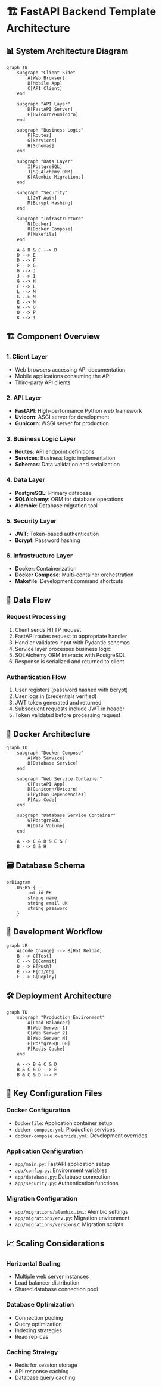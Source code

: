 # 🏗️ FastAPI Backend Template Architecture

## 📊 System Architecture Diagram

```mermaid
graph TB
    subgraph "Client Side"
        A[Web Browser]
        B[Mobile App]
        C[API Client]
    end

    subgraph "API Layer"
        D[FastAPI Server]
        E[Uvicorn/Gunicorn]
    end

    subgraph "Business Logic"
        F[Routes]
        G[Services]
        H[Schemas]
    end

    subgraph "Data Layer"
        I[PostgreSQL]
        J[SQLAlchemy ORM]
        K[Alembic Migrations]
    end

    subgraph "Security"
        L[JWT Auth]
        M[Bcrypt Hashing]
    end

    subgraph "Infrastructure"
        N[Docker]
        O[Docker Compose]
        P[Makefile]
    end

    A & B & C --> D
    D --> E
    D --> F
    F --> G
    G --> J
    J --> I
    G --> H
    F --> L
    L --> M
    G --> M
    E --> N
    N --> O
    O --> P
    K --> I
```

## 🏗️ Component Overview

### 1. Client Layer
- Web browsers accessing API documentation
- Mobile applications consuming the API
- Third-party API clients

### 2. API Layer
- **FastAPI**: High-performance Python web framework
- **Uvicorn**: ASGI server for development
- **Gunicorn**: WSGI server for production

### 3. Business Logic Layer
- **Routes**: API endpoint definitions
- **Services**: Business logic implementation
- **Schemas**: Data validation and serialization

### 4. Data Layer
- **PostgreSQL**: Primary database
- **SQLAlchemy**: ORM for database operations
- **Alembic**: Database migration tool

### 5. Security Layer
- **JWT**: Token-based authentication
- **Bcrypt**: Password hashing

### 6. Infrastructure Layer
- **Docker**: Containerization
- **Docker Compose**: Multi-container orchestration
- **Makefile**: Development command shortcuts

## 🔌 Data Flow

### Request Processing
1. Client sends HTTP request
2. FastAPI routes request to appropriate handler
3. Handler validates input with Pydantic schemas
4. Service layer processes business logic
5. SQLAlchemy ORM interacts with PostgreSQL
6. Response is serialized and returned to client

### Authentication Flow
1. User registers (password hashed with bcrypt)
2. User logs in (credentials verified)
3. JWT token generated and returned
4. Subsequent requests include JWT in header
5. Token validated before processing request

## 🐳 Docker Architecture

```mermaid
graph TD
    subgraph "Docker Compose"
        A[Web Service]
        B[Database Service]
    end

    subgraph "Web Service Container"
        C[FastAPI App]
        D[Gunicorn/Uvicorn]
        E[Python Dependencies]
        F[App Code]
    end

    subgraph "Database Service Container"
        G[PostgreSQL]
        H[Data Volume]
    end

    A --> C & D & E & F
    B --> G & H
```

## 🗃️ Database Schema

```mermaid
erDiagram
    USERS {
        int id PK
        string name
        string email UK
        string password
    }
```

## 🔄 Development Workflow

```mermaid
graph LR
    A[Code Change] --> B[Hot Reload]
    B --> C[Test]
    C --> D[Commit]
    D --> E[Push]
    E --> F[CI/CD]
    F --> G[Deploy]
```

## 🛠️ Deployment Architecture

```mermaid
graph TD
    subgraph "Production Environment"
        A[Load Balancer]
        B[Web Server 1]
        C[Web Server 2]
        D[Web Server N]
        E[PostgreSQL DB]
        F[Redis Cache]
    end

    A --> B & C & D
    B & C & D --> E
    B & C & D --> F
```

## 🔧 Key Configuration Files

### Docker Configuration
- `Dockerfile`: Application container setup
- `docker-compose.yml`: Production services
- `docker-compose.override.yml`: Development overrides

### Application Configuration
- `app/main.py`: FastAPI application setup
- `app/config.py`: Environment variables
- `app/database.py`: Database connection
- `app/security.py`: Authentication functions

### Migration Configuration
- `app/migrations/alembic.ini`: Alembic settings
- `app/migrations/env.py`: Migration environment
- `app/migrations/versions/`: Migration scripts

## 📈 Scaling Considerations

### Horizontal Scaling
- Multiple web server instances
- Load balancer distribution
- Shared database connection pool

### Database Optimization
- Connection pooling
- Query optimization
- Indexing strategies
- Read replicas

### Caching Strategy
- Redis for session storage
- API response caching
- Database query caching